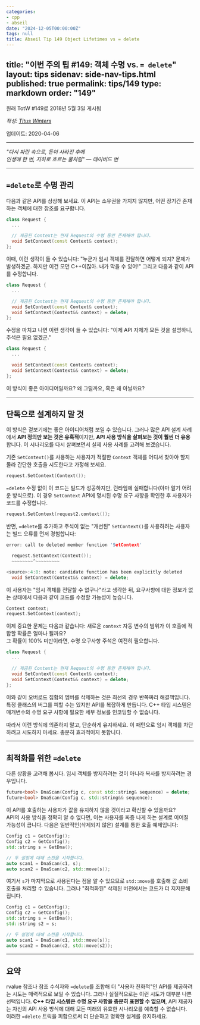 ```yaml
---
categories:
- cpp
- abseil
date: "2024-12-05T00:00:00Z"
tags: null
title: Abseil Tip 149 Object Lifetimes vs = delete
---
```


title: "이번 주의 팁 #149: 객체 수명 vs. <code>= delete</code>"
layout: tips
sidenav: side-nav-tips.html
published: true
permalink: tips/149
type: markdown
order: "149"
---

원래 TotW #149로 2018년 5월 3일 게시됨

*작성: [Titus Winters](mailto:titus@cs.ucr.edu)*

업데이트: 2020-04-06

---

*"다시 파란 속으로, 돈이 사라진 후에<br/> 인생에 한 번, 지하로 흐르는 물처럼" — 데이비드 번*

---

## <code>=delete</code>로 수명 관리

다음과 같은 API를 상상해 보세요. 이 API는 소유권을 가지지 않지만, 어떤 장기간 존재하는 객체에 대한 참조를 요구합니다.

```c++
class Request {
  ...

  // 제공된 Context는 현재 Request의 수명 동안 존재해야 합니다.
  void SetContext(const Context& context);
};
```

이때, 이런 생각이 들 수 있습니다: "누군가 임시 객체를 전달하면 어떻게 되지? 문제가 발생하겠군. 하지만 이건 모던 C++이잖아. 내가 막을 수 있어!" 그리고 다음과 같이 API를 수정합니다.

```c++
class Request {
  ...

  // 제공된 Context는 현재 Request의 수명 동안 존재해야 합니다.
  void SetContext(const Context& context);
  void SetContext(Context&& context) = delete;
};
```

수정을 마치고 나면 이런 생각이 들 수 있습니다: "이제 API 자체가 모든 것을 설명하니, 주석은 필요 없겠군."

```c++
class Request {
  ...

  void SetContext(const Context& context);
  void SetContext(Context&& context) = delete;
};
```

이 방식이 좋은 아이디어일까요? 왜 그럴까요, 혹은 왜 아닐까요?

---

## 단독으로 설계하지 말 것

이 방식은 겉보기에는 좋은 아이디어처럼 보일 수 있습니다. 그러나 많은 API 설계 사례에서 **API 정의만 보는 것은 유혹적**이지만, **API 사용 방식을 살펴보는 것이 훨씬 더 유용**합니다. 이 시나리오를 다시 살펴보면서 실제 사용 사례를 고려해 보겠습니다.

기존 `SetContext()`를 사용하는 사용자가 적절한 `Context` 객체를 어디서 찾아야 할지 몰라 간단한 호출을 시도한다고 가정해 보세요.

```c++
request.SetContext(Context());
```

`=delete` 수정 없이 이 코드는 빌드가 성공하지만, 런타임에 실패합니다(아마 알기 어려운 방식으로). 이 경우 `SetContext` API에 명시된 수명 요구 사항을 확인한 후 사용자가 코드를 수정합니다.

```c++
request.SetContext(request2.context());
```

반면, `=delete`를 추가하고 주석이 없는 "개선된" `SetContext()`를 사용하려는 사용자는 빌드 오류를 먼저 경험합니다:

```c++
error: call to deleted member function 'SetContext'

  request.SetContext(Context());
  ~~~~~~~~^~~~~~~~~~

<source>:4:8: note: candidate function has been explicitly deleted
  void SetContext(Context&& context) = delete;
```

이 사용자는 "임시 객체를 전달할 수 없구나"라고 생각한 뒤, 요구사항에 대한 정보가 없는 상태에서 다음과 같이 코드를 수정할 가능성이 높습니다.

```c++
Context context;
request.SetContext(context);
```

이제 중요한 문제는 다음과 같습니다: 새로운 `context` 자동 변수의 범위가 이 호출에 적합할 확률은 얼마나 될까요?  
그 확률이 100% 미만이라면, 수명 요구사항 주석은 여전히 필요합니다.

```c++
class Request {
  ...

  // 제공된 Context는 현재 Request의 수명 동안 존재해야 합니다.
  void SetContext(const Context& context);
  void SetContext(Context&& context) = delete;
};
```

이와 같이 오버로드 집합의 멤버를 삭제하는 것은 최선의 경우 반쪽짜리 해결책입니다. 특정 클래스의 버그를 피할 수는 있지만 API를 복잡하게 만듭니다. C++ 타입 시스템은 매개변수의 수명 요구 사항에 필요한 세부 정보를 인코딩할 수 없습니다.

따라서 이런 방식에 의존하지 말고, 단순하게 유지하세요. 이 패턴으로 임시 객체를 차단하려고 시도하지 마세요. 충분히 효과적이지 못합니다.

---

## 최적화를 위한 <code>=delete</code>

다른 상황을 고려해 봅시다. 임시 객체를 방지하려는 것이 아니라 복사를 방지하려는 경우입니다.

```c++
future<bool> DnaScan(Config c, const std::string& sequence) = delete;
future<bool> DnaScan(Config c, std::string&& sequence);
```

이 API를 호출하는 사용자가 값을 유지하지 않을 것이라고 확신할 수 있을까요?  
API의 사용 방식을 정확히 알 수 없다면, 이는 사용자를 짜증 나게 하는 설계로 이어질 가능성이 큽니다. 다음은 일반적인(삭제되지 않은) 설계를 통한 호출 예제입니다:

```c++
Config c1 = GetConfig();
Config c2 = GetConfig();
std::string s = GetDna();

// 두 설정에 대해 스캔을 시작합니다.
auto scan1 = DnaScan(c1, s);
auto scan2 = DnaScan(c2, std::move(s));
```

여기서 `s`가 마지막으로 사용된다는 점을 알 수 있으므로 `std::move`를 호출해 값 소비 호출을 처리할 수 있습니다. 그러나 "최적화된" 삭제된 버전에서는 코드가 더 지저분해집니다.

```c++
Config c1 = GetConfig();
Config c2 = GetConfig();
std::string s = GetDna();
std::string s2 = s;

// 두 설정에 대해 스캔을 시작합니다.
auto scan1 = DnaScan(c1, std::move(s));
auto scan2 = DnaScan(c2, std::move(s2));
```

---

## 요약

rvalue 참조나 참조 수식자와 <code>=delete</code>를 조합해 더 "사용자 친화적"인 API를 제공하려는 시도는 매력적으로 보일 수 있습니다. 그러나 실질적으로는 이런 시도가 대부분 나쁜 선택입니다. **C++ 타입 시스템은 수명 요구 사항을 충분히 표현할 수 없으며**, API 제공자는 자신의 API 사용 방식에 대해 모든 미래의 유효한 시나리오를 예측할 수 없습니다.  
이러한 <code>=delete</code> 트릭을 피함으로써 더 단순하고 명확한 설계를 유지하세요.